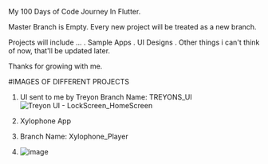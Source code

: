 My 100 Days of Code Journey In Flutter.

Master Branch is Empty.
Every new project will be treated as a new branch.
  
  Projects will include ...
  . Sample Apps
  . UI Designs
  . Other things i can't think of now, that'll be updated later.

Thanks for growing with me.


#IMAGES OF DIFFERENT PROJECTS
1. UI sent to me by Treyon
Branch Name: TREYONS_UI
![Treyon UI - LockScreen_HomeScreen](https://user-images.githubusercontent.com/66566368/115965095-66ab3e80-a51f-11eb-8f1d-3563f57f6119.jpg)

2. Xylophone App
3. Branch Name: Xylophone_Player
4. ![image](https://user-images.githubusercontent.com/66566368/116306005-6e2b4b80-a79c-11eb-9f4d-e47272fdf1c9.png)
